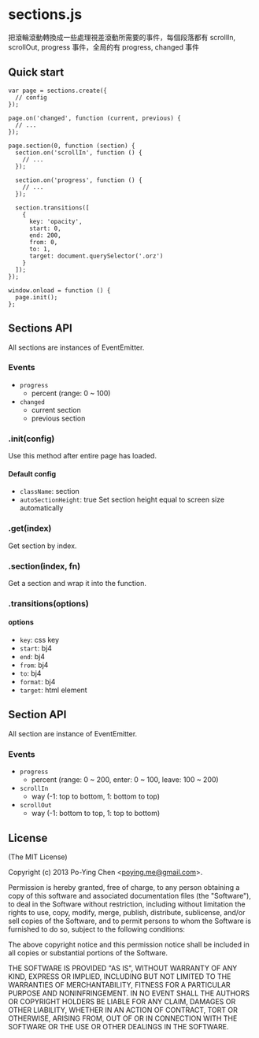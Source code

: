 sections.js
===========

把滾輪滾動轉換成一些處理視差滾動所需要的事件，每個段落都有 scrollIn, scrollOut, progress 事件，全局的有 progress, changed 事件

## Quick start

    var page = sections.create({
      // config 
    });

    page.on('changed', function (current, previous) {
      // ...
    });

    page.section(0, function (section) {
      section.on('scrollIn', function () {
        // ...
      });

      section.on('progress', function () {
        // ...
      });

      section.transitions([
        {
          key: 'opacity',
          start: 0,
          end: 200,
          from: 0,
          to: 1,
          target: document.querySelector('.orz')
        }
      ]);
    });

    window.onload = function () {
      page.init();
    };

## Sections API

All sections are instances of EventEmitter.

### Events

* `progress`
    * percent (range: 0 ~ 100)
* `changed`
    * current section
    * previous section

### .init(config)

Use this method after entire page has loaded.

#### Default config

* `className`: section
* `autoSectionHeight`: true
    Set section height equal to screen size automatically

### .get(index)

Get section by index.

### .section(index, fn)

Get a section and wrap it into the function.

### .transitions(options)

#### options

* `key`: css key
* `start`: bj4
* `end`: bj4
* `from`: bj4
* `to`: bj4
* `format`: bj4
* `target`: html element

## Section API

All section are instance of EventEmitter.

### Events

* `progress`
    * percent (range: 0 ~ 200, enter: 0 ~ 100, leave: 100 ~ 200)
* `scrollIn`
    * way (-1: top to bottom, 1: bottom to top)
* `scrollOut`
    * way (-1: bottom to top, 1: top to bottom)

## License

(The MIT License)

Copyright (c) 2013 Po-Ying Chen &lt;poying.me@gmail.com&gt;.

Permission is hereby granted, free of charge, to any person obtaining a copy
of this software and associated documentation files (the "Software"), to deal
in the Software without restriction, including without limitation the rights
to use, copy, modify, merge, publish, distribute, sublicense, and/or sell
copies of the Software, and to permit persons to whom the Software is
furnished to do so, subject to the following conditions:

The above copyright notice and this permission notice shall be included in
all copies or substantial portions of the Software.

THE SOFTWARE IS PROVIDED "AS IS", WITHOUT WARRANTY OF ANY KIND, EXPRESS OR
IMPLIED, INCLUDING BUT NOT LIMITED TO THE WARRANTIES OF MERCHANTABILITY,
FITNESS FOR A PARTICULAR PURPOSE AND NONINFRINGEMENT. IN NO EVENT SHALL THE
AUTHORS OR COPYRIGHT HOLDERS BE LIABLE FOR ANY CLAIM, DAMAGES OR OTHER
LIABILITY, WHETHER IN AN ACTION OF CONTRACT, TORT OR OTHERWISE, ARISING FROM,
OUT OF OR IN CONNECTION WITH THE SOFTWARE OR THE USE OR OTHER DEALINGS IN
THE SOFTWARE.
